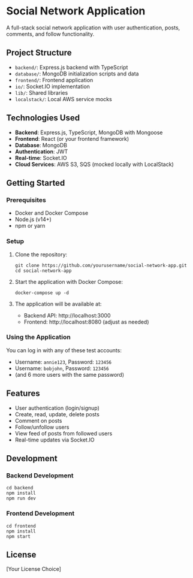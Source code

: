 
# Social Network Application

A full-stack social network application with user authentication, posts, comments, and follow functionality.

## Project Structure

- `backend/`: Express.js backend with TypeScript
- `database/`: MongoDB initialization scripts and data
- `frontend/`: Frontend application
- `io/`: Socket.IO implementation
- `lib/`: Shared libraries
- `localstack/`: Local AWS service mocks

## Technologies Used

- **Backend**: Express.js, TypeScript, MongoDB with Mongoose
- **Frontend**: React (or your frontend framework)
- **Database**: MongoDB
- **Authentication**: JWT
- **Real-time**: Socket.IO
- **Cloud Services**: AWS S3, SQS (mocked locally with LocalStack)

## Getting Started

### Prerequisites

- Docker and Docker Compose
- Node.js (v14+)
- npm or yarn

### Setup

1. Clone the repository:
   ```
   git clone https://github.com/yourusername/social-network-app.git
   cd social-network-app
   ```

2. Start the application with Docker Compose:
   ```
   docker-compose up -d
   ```

3. The application will be available at:
   - Backend API: http://localhost:3000
   - Frontend: http://localhost:8080 (adjust as needed)

### Using the Application

You can log in with any of these test accounts:
- Username: `annie123`, Password: `123456`
- Username: `bobjohn`, Password: `123456`
- (and 6 more users with the same password)

## Features

- User authentication (login/signup)
- Create, read, update, delete posts
- Comment on posts
- Follow/unfollow users
- View feed of posts from followed users
- Real-time updates via Socket.IO

## Development

### Backend Development

```
cd backend
npm install
npm run dev
```

### Frontend Development

```
cd frontend
npm install
npm start
```

## License

[Your License Choice]